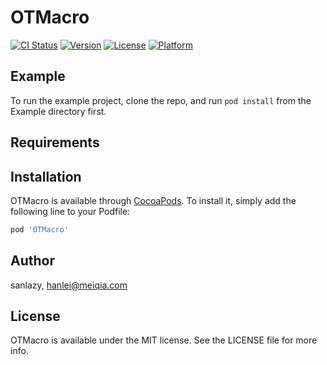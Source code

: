 # OTMacro

[![CI Status](http://img.shields.io/travis/sanlazy/OTMacro.svg?style=flat)](https://travis-ci.org/sanlazy/OTMacro)
[![Version](https://img.shields.io/cocoapods/v/OTMacro.svg?style=flat)](http://cocoapods.org/pods/OTMacro)
[![License](https://img.shields.io/cocoapods/l/OTMacro.svg?style=flat)](http://cocoapods.org/pods/OTMacro)
[![Platform](https://img.shields.io/cocoapods/p/OTMacro.svg?style=flat)](http://cocoapods.org/pods/OTMacro)

## Example

To run the example project, clone the repo, and run `pod install` from the Example directory first.

## Requirements

## Installation

OTMacro is available through [CocoaPods](http://cocoapods.org). To install
it, simply add the following line to your Podfile:

```ruby
pod 'OTMacro'
```

## Author

sanlazy, hanlei@meiqia.com

## License

OTMacro is available under the MIT license. See the LICENSE file for more info.

